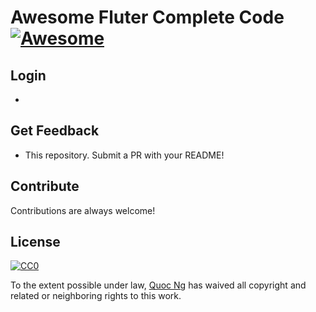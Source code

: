 # Awesome Fluter Complete Code [![Awesome](https://cdn.rawgit.com/sindresorhus/awesome/d7305f38d29fed78fa85652e3a63e154dd8e8829/media/badge.svg)](https://github.com/quoc-dev/awesome-flutter-complete-code/blob/master/README.md)

## Login

- 


## Get Feedback

- This repository. Submit a PR with your README!

## Contribute

Contributions are always welcome!

## License

[![CC0](https://licensebuttons.net/p/zero/1.0/88x31.png)](https://creativecommons.org/publicdomain/zero/1.0/)

To the extent possible under law, [Quoc Ng](https://github.com/quoc-dev) has waived all copyright and related or neighboring rights to this work.
